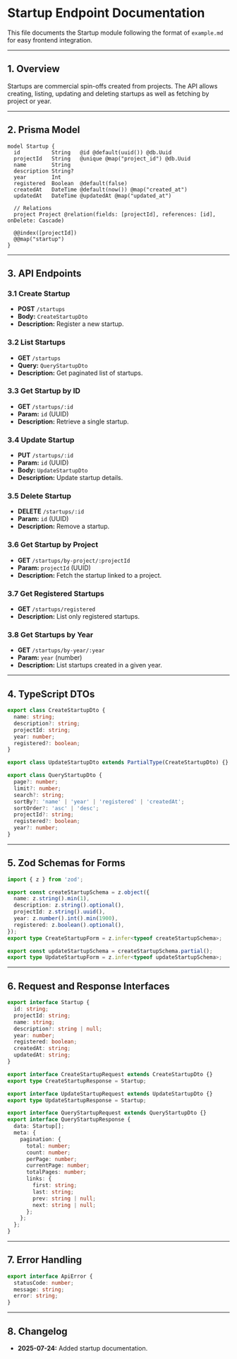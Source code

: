 # Startup Endpoint Documentation

This file documents the Startup module following the format of `example.md` for easy frontend integration.

---

## 1. Overview

Startups are commercial spin-offs created from projects. The API allows creating, listing, updating and deleting startups as well as fetching by project or year.

---

## 2. Prisma Model

```prisma
model Startup {
  id          String   @id @default(uuid()) @db.Uuid
  projectId   String   @unique @map("project_id") @db.Uuid
  name        String
  description String?
  year        Int
  registered  Boolean  @default(false)
  createdAt   DateTime @default(now()) @map("created_at")
  updatedAt   DateTime @updatedAt @map("updated_at")

  // Relations
  project Project @relation(fields: [projectId], references: [id], onDelete: Cascade)

  @@index([projectId])
  @@map("startup")
}
```

---

## 3. API Endpoints

### 3.1 Create Startup
- **POST** `/startups`
- **Body:** `CreateStartupDto`
- **Description:** Register a new startup.

### 3.2 List Startups
- **GET** `/startups`
- **Query:** `QueryStartupDto`
- **Description:** Get paginated list of startups.

### 3.3 Get Startup by ID
- **GET** `/startups/:id`
- **Param:** `id` (UUID)
- **Description:** Retrieve a single startup.

### 3.4 Update Startup
- **PUT** `/startups/:id`
- **Param:** `id` (UUID)
- **Body:** `UpdateStartupDto`
- **Description:** Update startup details.

### 3.5 Delete Startup
- **DELETE** `/startups/:id`
- **Param:** `id` (UUID)
- **Description:** Remove a startup.

### 3.6 Get Startup by Project
- **GET** `/startups/by-project/:projectId`
- **Param:** `projectId` (UUID)
- **Description:** Fetch the startup linked to a project.

### 3.7 Get Registered Startups
- **GET** `/startups/registered`
- **Description:** List only registered startups.

### 3.8 Get Startups by Year
- **GET** `/startups/by-year/:year`
- **Param:** `year` (number)
- **Description:** List startups created in a given year.

---

## 4. TypeScript DTOs

```typescript
export class CreateStartupDto {
  name: string;
  description?: string;
  projectId: string;
  year: number;
  registered?: boolean;
}

export class UpdateStartupDto extends PartialType(CreateStartupDto) {}

export class QueryStartupDto {
  page?: number;
  limit?: number;
  search?: string;
  sortBy?: 'name' | 'year' | 'registered' | 'createdAt';
  sortOrder?: 'asc' | 'desc';
  projectId?: string;
  registered?: boolean;
  year?: number;
}
```

---

## 5. Zod Schemas for Forms

```typescript
import { z } from 'zod';

export const createStartupSchema = z.object({
  name: z.string().min(1),
  description: z.string().optional(),
  projectId: z.string().uuid(),
  year: z.number().int().min(1900),
  registered: z.boolean().optional(),
});
export type CreateStartupForm = z.infer<typeof createStartupSchema>;

export const updateStartupSchema = createStartupSchema.partial();
export type UpdateStartupForm = z.infer<typeof updateStartupSchema>;
```

---

## 6. Request and Response Interfaces

```typescript
export interface Startup {
  id: string;
  projectId: string;
  name: string;
  description?: string | null;
  year: number;
  registered: boolean;
  createdAt: string;
  updatedAt: string;
}

export interface CreateStartupRequest extends CreateStartupDto {}
export type CreateStartupResponse = Startup;

export interface UpdateStartupRequest extends UpdateStartupDto {}
export type UpdateStartupResponse = Startup;

export interface QueryStartupRequest extends QueryStartupDto {}
export interface QueryStartupResponse {
  data: Startup[];
  meta: {
    pagination: {
      total: number;
      count: number;
      perPage: number;
      currentPage: number;
      totalPages: number;
      links: {
        first: string;
        last: string;
        prev: string | null;
        next: string | null;
      };
    };
  };
}
```

---

## 7. Error Handling

```typescript
export interface ApiError {
  statusCode: number;
  message: string;
  error: string;
}
```

---

## 8. Changelog
- **2025-07-24:** Added startup documentation.
